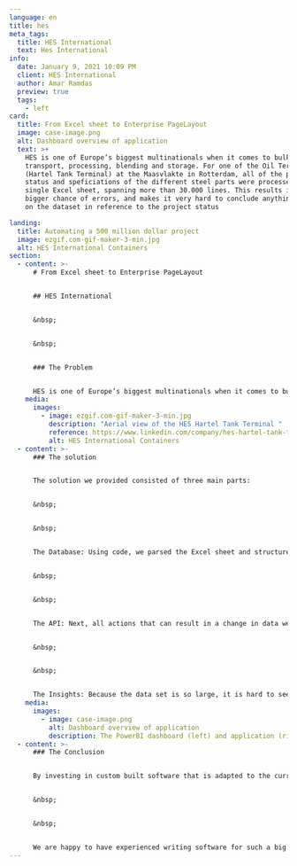 ```yaml
---
language: en
title: hes
meta_tags:
  title: HES International
  text: Hes International
info:
  date: January 9, 2021 10:09 PM
  client: HES International
  author: Amar Ramdas
  preview: true
  tags:
    - left
card:
  title: From Excel sheet to Enterprise PageLayout
  image: case-image.png
  alt: Dashboard overview of application
  text: >+
    HES is one of Europe’s biggest multinationals when it comes to bulk
    transport, processing, blending and storage. For one of the Oil Terminals
    (Hartel Tank Terminal) at the Maasvlakte in Rotterdam, all of the planning,
    status and speficiations of the different steel parts were processed in a
    single Excel sheet, spanning more than 30.000 lines. This results in a
    bigger chance of errors, and makes it very hard to conclude anything based
    on the dataset in reference to the project status

landing:
  title: Automating a 500 million dollar project
  image: ezgif.com-gif-maker-3-min.jpg
  alt: HES International Containers
section:
  - content: >-
      # From Excel sheet to Enterprise PageLayout


      ## HES International


      &nbsp;


      &nbsp;


      ### The Problem


      HES is one of Europe’s biggest multinationals when it comes to bulk transport, processing, blending and storage. For one of the Oil Terminals (Hartel Tank Terminal) at the Maasvlakte in Rotterdam, all of the planning, status and speficiations of the different steel parts were processed in a single Excel sheet, spanning more than 30.000 lines. This results in a bigger chance of errors, and makes it very hard to conclude anything based on the dataset in reference to the project status
    media:
      images:
        - image: ezgif.com-gif-maker-3-min.jpg
          description: "Aerial view of the HES Hartel Tank Terminal "
          reference: https://www.linkedin.com/company/hes-hartel-tank-terminal-b-v
          alt: HES International Containers
  - content: >-
      ### The solution


      The solution we provided consisted of three main parts:


      &nbsp;


      &nbsp;


      The Database: Using code, we parsed the Excel sheet and structured the data using a model that separates the tank terminals. This all runs in a Spring Boot Java environment, with data storage in SQL.


      &nbsp;


      &nbsp;


      The API: Next, all actions that can result in a change in data were analysed and grouped in different business rules. For each of these rules, an API call was created, so that a construction worker can find a specific tank part by searching for terminal number, tank number and a list of available parts. The application tracks who makes the edits for safety purposes. The application can then be used to check-in a specific part at a checkpoint in the process. The application contains a overview of the status of all of the elements, relieving the administrative workers from a repetitive task, and shifts the responsibility for keeping the data up to date to the workers that are responsible for that specific part.


      &nbsp;


      &nbsp;


      The Insights: Because the data set is so large, it is hard to see what the status of the whole project is at a glance. That is why our BI expert set up a PowerBI dashboard. This dashboard highlights all kinds of key values, aimed towards management. Management can see delays in Planned vs. Actuals, how much steel is at what point in the process and what the status is of each terminal. This all results in an automated process of rapporting, saving human hours. Management gets a real time insight of the status of the whole project.
    media:
      images:
        - image: case-image.png
          alt: Dashboard overview of application
          description: The PowerBI dashboard (left) and application (right) we delivered.
  - content: >-
      ### The Conclusion


      By investing in custom built software that is adapted to the current work flow, a tool was developed that saves the time of the company employees, improves data security, shifts responsibilities to the right people and has given management new insights in the status of the project.


      &nbsp;


      &nbsp;


      We are happy to have experienced writing software for such a big company, allowing our data experts to have a nice set of content to extract useful information from.
---
```

